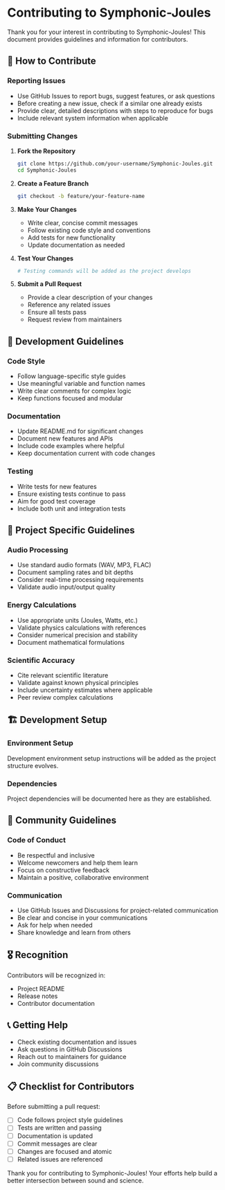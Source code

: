 # Contributing to Symphonic-Joules

Thank you for your interest in contributing to Symphonic-Joules! This document provides guidelines and information for contributors.

## 🎯 How to Contribute

### Reporting Issues

- Use GitHub Issues to report bugs, suggest features, or ask questions
- Before creating a new issue, check if a similar one already exists
- Provide clear, detailed descriptions with steps to reproduce for bugs
- Include relevant system information when applicable

### Submitting Changes

1. **Fork the Repository**
   ```bash
   git clone https://github.com/your-username/Symphonic-Joules.git
   cd Symphonic-Joules
   ```

2. **Create a Feature Branch**
   ```bash
   git checkout -b feature/your-feature-name
   ```

3. **Make Your Changes**
   - Write clear, concise commit messages
   - Follow existing code style and conventions
   - Add tests for new functionality
   - Update documentation as needed

4. **Test Your Changes**
   ```bash
   # Testing commands will be added as the project develops
   ```

5. **Submit a Pull Request**
   - Provide a clear description of your changes
   - Reference any related issues
   - Ensure all tests pass
   - Request review from maintainers

## 📝 Development Guidelines

### Code Style

- Follow language-specific style guides
- Use meaningful variable and function names
- Write clear comments for complex logic
- Keep functions focused and modular

### Documentation

- Update README.md for significant changes
- Document new features and APIs
- Include code examples where helpful
- Keep documentation current with code changes

### Testing

- Write tests for new features
- Ensure existing tests continue to pass
- Aim for good test coverage
- Include both unit and integration tests

## 🎵 Project Specific Guidelines

### Audio Processing

- Use standard audio formats (WAV, MP3, FLAC)
- Document sampling rates and bit depths
- Consider real-time processing requirements
- Validate audio input/output quality

### Energy Calculations

- Use appropriate units (Joules, Watts, etc.)
- Validate physics calculations with references
- Consider numerical precision and stability
- Document mathematical formulations

### Scientific Accuracy

- Cite relevant scientific literature
- Validate against known physical principles
- Include uncertainty estimates where applicable
- Peer review complex calculations

## 🏗️ Development Setup

### Environment Setup

Development environment setup instructions will be added as the project structure evolves.

### Dependencies

Project dependencies will be documented here as they are established.

## 🤝 Community Guidelines

### Code of Conduct

- Be respectful and inclusive
- Welcome newcomers and help them learn
- Focus on constructive feedback
- Maintain a positive, collaborative environment

### Communication

- Use GitHub Issues and Discussions for project-related communication
- Be clear and concise in your communications
- Ask for help when needed
- Share knowledge and learn from others

## 🎖️ Recognition

Contributors will be recognized in:
- Project README
- Release notes
- Contributor documentation

## 📞 Getting Help

- Check existing documentation and issues
- Ask questions in GitHub Discussions
- Reach out to maintainers for guidance
- Join community discussions

## 📋 Checklist for Contributors

Before submitting a pull request:

- [ ] Code follows project style guidelines
- [ ] Tests are written and passing
- [ ] Documentation is updated
- [ ] Commit messages are clear
- [ ] Changes are focused and atomic
- [ ] Related issues are referenced

Thank you for contributing to Symphonic-Joules! Your efforts help build a better intersection between sound and science.